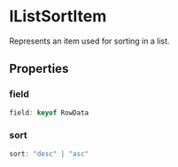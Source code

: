 # IListSortItem

Represents an item used for sorting in a list.

## Properties

### field

```ts
field: keyof RowData
```

### sort

```ts
sort: "desc" | "asc"
```
